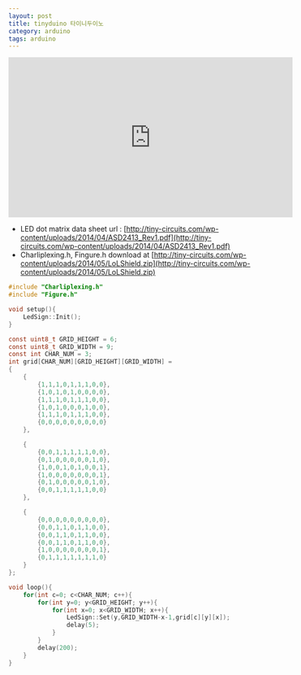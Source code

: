 ```yaml
---
layout: post
title: tinyduino 타이니두이노
category: arduino
tags: arduino
---
```


<iframe width="560" height="315" src="https://www.youtube.com/embed/4qeOos7Mm8c?si=ocQof5veAsdki2ba" title="YouTube video player" frameborder="0" allow="accelerometer; autoplay; clipboard-write; encrypted-media; gyroscope; picture-in-picture; web-share" allowfullscreen></iframe>

* LED dot matrix data sheet url : [http://tiny-circuits.com/wp-content/uploads/2014/04/ASD2413_Rev1.pdf](http://tiny-circuits.com/wp-content/uploads/2014/04/ASD2413_Rev1.pdf)
* Charliplexing.h, Fingure.h download at [http://tiny-circuits.com/wp-content/uploads/2014/05/LoLShield.zip](http://tiny-circuits.com/wp-content/uploads/2014/05/LoLShield.zip)

```c
#include "Charliplexing.h"
#include "Figure.h"

void setup(){
    LedSign::Init();
}

const uint8_t GRID_HEIGHT = 6;
const uint8_t GRID_WIDTH = 9;
const int CHAR_NUM = 3;
int grid[CHAR_NUM][GRID_HEIGHT][GRID_WIDTH] = 
{ 
    {
        {1,1,1,0,1,1,1,0,0},
        {1,0,1,0,1,0,0,0,0},
        {1,1,1,0,1,1,1,0,0},
        {1,0,1,0,0,0,1,0,0},
        {1,1,1,0,1,1,1,0,0},
        {0,0,0,0,0,0,0,0,0}
    },

    {
        {0,0,1,1,1,1,1,0,0},
        {0,1,0,0,0,0,0,1,0},
        {1,0,0,1,0,1,0,0,1},
        {1,0,0,0,0,0,0,0,1},
        {0,1,0,0,0,0,0,1,0},
        {0,0,1,1,1,1,1,0,0}
    },

    {
        {0,0,0,0,0,0,0,0,0},
        {0,0,1,1,0,1,1,0,0},
        {0,0,1,1,0,1,1,0,0},
        {0,0,1,1,0,1,1,0,0},
        {1,0,0,0,0,0,0,0,1},
        {0,1,1,1,1,1,1,1,0}
    }
};

void loop(){
    for(int c=0; c<CHAR_NUM; c++){
        for(int y=0; y<GRID_HEIGHT; y++){
            for(int x=0; x<GRID_WIDTH; x++){
                LedSign::Set(y,GRID_WIDTH-x-1,grid[c][y][x]);
                delay(5);
            }
        }
        delay(200);
    }
}
```